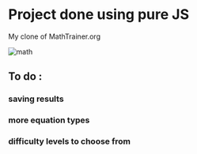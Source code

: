# Project done using pure JS
My clone of MathTrainer.org

![math](https://user-images.githubusercontent.com/40917821/170563324-9144b433-fa76-47c2-a28f-269bf8484c3a.png)


## To do :
### saving results

### more equation types

### difficulty levels to choose from 
